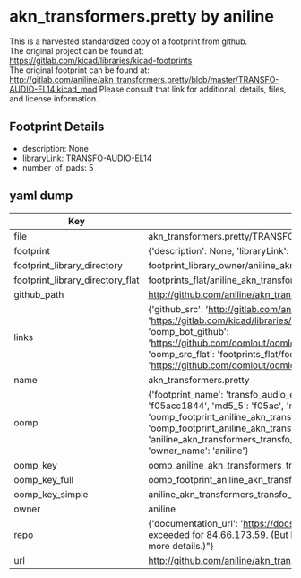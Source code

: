 # akn_transformers.pretty by aniline  
This is a harvested standardized copy of a footprint from github.  
The original project can be found at:  
https://gitlab.com/kicad/libraries/kicad-footprints  
The original footprint can be found at:
http://gitlab.com/aniline/akn_transformers.pretty/blob/master/TRANSFO-AUDIO-EL14.kicad_mod
Please consult that link for additional, details, files, and license information.  
## Footprint Details
* description: None  
* libraryLink: TRANSFO-AUDIO-EL14  
* number_of_pads: 5  
## yaml dump  
| Key | Value |  
| --- | --- |  
| file | akn_transformers.pretty/TRANSFO-AUDIO-EL14.kicad_mod |  
| footprint | {'description': None, 'libraryLink': 'TRANSFO-AUDIO-EL14', 'number_of_pads': 5} |  
| footprint_library_directory | footprint_library_owner/aniline_akn_transformers.pretty |  
| footprint_library_directory_flat | footprints_flat/aniline_akn_transformers_transfo_audio_el14/working |  
| github_path | http://github.com/aniline/akn_transformers.pretty/blob/master/TRANSFO-AUDIO-EL14.kicad_mod |  
| links | {'github_src': 'http://gitlab.com/aniline/akn_transformers.pretty/blob/master/TRANSFO-AUDIO-EL14.kicad_mod', 'github_src_repo': 'https://gitlab.com/kicad/libraries/kicad-footprints', 'oomp_bot': 'footprints/aniline_akn_transformers_transfo_audio_el14/working', 'oomp_bot_github': 'https://github.com/oomlout/oomlout_oomp_footprint_bot/tree/main/footprints/aniline_akn_transformers_transfo_audio_el14/working', 'oomp_src_flat': 'footprints_flat/footprints_flat/aniline_akn_transformers_transfo_audio_el14/working', 'oomp_src_flat_github': 'https://github.com/oomlout/oomlout_oomp_footprint_src/tree/main/footprints_flat/aniline_akn_transformers_transfo_audio_el14/working'} |  
| name | akn_transformers.pretty |  
| oomp | {'footprint_name': 'transfo_audio_el14', 'library_name': 'akn_transformers', 'md5': 'f05acc1844a644d97ddf8753bcaa13b5', 'md5_10': 'f05acc1844', 'md5_5': 'f05ac', 'md5_6': 'f05acc', 'oomp_key': 'oomp_aniline_akn_transformers_transfo_audio_el14', 'oomp_key_extra': 'oomp_footprint_aniline_akn_transformers_transfo_audio_el14', 'oomp_key_full': 'oomp_footprint_aniline_akn_transformers_transfo_audio_el14_f05acc', 'oomp_key_simple': 'aniline_akn_transformers_transfo_audio_el14', 'original_filename': 'akn_transformers.pretty/TRANSFO-AUDIO-EL14.kicad_mod', 'owner_name': 'aniline'} |  
| oomp_key | oomp_aniline_akn_transformers_transfo_audio_el14 |  
| oomp_key_full | oomp_footprint_aniline_akn_transformers_transfo_audio_el14 |  
| oomp_key_simple | aniline_akn_transformers_transfo_audio_el14 |  
| owner | aniline |  
| repo | {'documentation_url': 'https://docs.github.com/rest/overview/resources-in-the-rest-api#rate-limiting', 'message': "API rate limit exceeded for 84.66.173.59. (But here's the good news: Authenticated requests get a higher rate limit. Check out the documentation for more details.)"} |  
| url | http://github.com/aniline/akn_transformers.pretty |  

